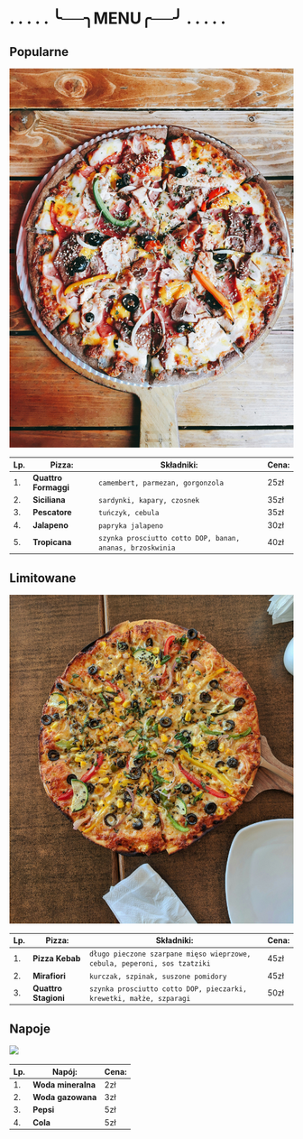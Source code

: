 # . . . . . ╰──╮MENU╭──╯ . . . . .

## Popularne

<img src = "img/foad-roshan-Y6OgisiGBjM-unsplash.jpg" width = 600>

|Lp. |Pizza:| Składniki:| Cena:|
|----|-----------------|------|------------------------------------------------------------|
|1. |**Quattro Formaggi**| ``camembert, parmezan, gorgonzola``|  25zł|
|2. |**Siciliana**| ``sardynki, kapary, czosnek``|  35zł|
|3. |**Pescatore**| ``tuńczyk, cebula``|  35zł|
|4. |**Jalapeno**| ``papryka jalapeno``|  30zł|
|5. |**Tropicana**|``szynka prosciutto cotto DOP, banan, ananas, brzoskwinia``|  40zł|

## Limitowane

<img src = "img/rahul-upadhyay-yDKHJxfiWDk-unsplash.jpg" width = 600>

|Lp. |Pizza:| Składniki:| Cena:|
|----|-----------------|------|------------------------------------------------------------|
|1. |**Pizza Kebab**| ``długo pieczone szarpane mięso wieprzowe, cebula, peperoni, sos tzatziki``|  45zł|
|2. |**Mirafiori**| ``kurczak, szpinak, suszone pomidory``|  45zł|
|3. |**Quattro Stagioni**| ``szynka prosciutto cotto DOP, pieczarki, krewetki, małże, szparagi``|  50zł|

## Napoje

<img src = "img/podawanie-coli-z-butelki-szklanki-pelnej-lodu.jpg" width = 600>

|Lp. |Napój:| Cena:|
|----|-----------------|---------------------|
|1. |**Woda mineralna**| 2zł|
|2. |**Woda gazowana**| 3zł|
|3. |**Pepsi**| 5zł|
|4. | **Cola**| 5zł|
